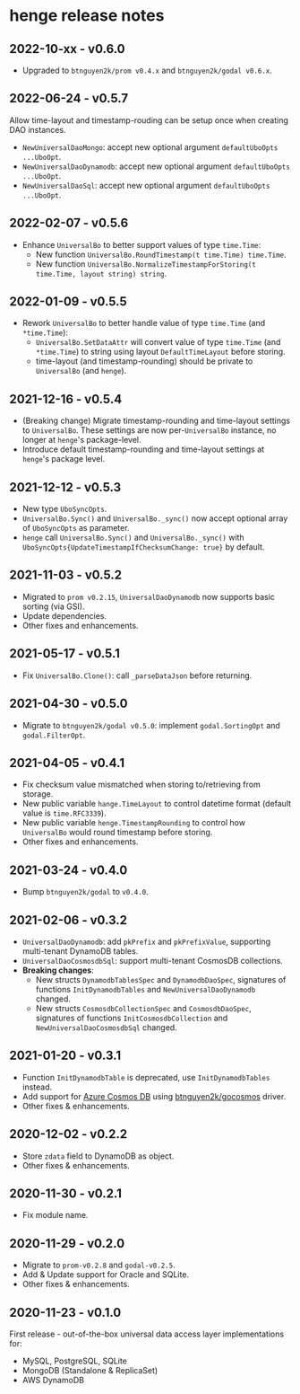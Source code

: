 # henge release notes

## 2022-10-xx - v0.6.0

- Upgraded to `btnguyen2k/prom v0.4.x` and `btnguyen2k/godal v0.6.x`.

## 2022-06-24 - v0.5.7

Allow time-layout and timestamp-rouding can be setup once when creating DAO instances.
- `NewUniversalDaoMongo`: accept new optional argument `defaultUboOpts ...UboOpt`.
- `NewUniversalDaoDynamodb`: accept new optional argument `defaultUboOpts ...UboOpt`.
- `NewUniversalDaoSql`: accept new optional argument `defaultUboOpts ...UboOpt`.

## 2022-02-07 - v0.5.6

- Enhance `UniversalBo` to better support values of type `time.Time`:
  - New function `UniversalBo.RoundTimestamp(t time.Time) time.Time`.
  - New function `UniversalBo.NormalizeTimestampForStoring(t time.Time, layout string) string`.

## 2022-01-09 - v0.5.5

- Rework `UniversalBo` to better handle value of type `time.Time` (and `*time.Time`):
  - `UniversalBo.SetDataAttr` will convert value of type `time.Time` (and `*time.Time`) to string using layout `DefaultTimeLayout` before storing.
  - time-layout (and timestamp-rounding) should be private to `UniversalBo` (and `henge`).

## 2021-12-16 - v0.5.4

- (Breaking change) Migrate timestamp-rounding and time-layout settings to `UniversalBo`. These settings are now per-`UniversalBo` instance, no longer at `henge`'s package-level.
- Introduce default timestamp-rounding and time-layout settings at `henge`'s package level.

## 2021-12-12 - v0.5.3

- New type `UboSyncOpts`.
- `UniversalBo.Sync()` and `UniversalBo._sync()` now accept optional array of `UboSyncOpts` as parameter.
- `henge` call `UniversalBo.Sync()` and `UniversalBo._sync()` with `UboSyncOpts{UpdateTimestampIfChecksumChange: true}`
  by default.

## 2021-11-03 - v0.5.2

- Migrated to `prom v0.2.15`, `UniversalDaoDynamodb` now supports basic sorting (via GSI).
- Update dependencies.
- Other fixes and enhancements.

## 2021-05-17 - v0.5.1

- Fix `UniversalBo.Clone()`: call `_parseDataJson` before returning.

## 2021-04-30 - v0.5.0

- Migrate to `btnguyen2k/godal v0.5.0`: implement `godal.SortingOpt` and `godal.FilterOpt`.

## 2021-04-05 - v0.4.1

- Fix checksum value mismatched when storing to/retrieving from storage.
- New public variable `hange.TimeLayout` to control datetime format (default value is `time.RFC3339`).
- New public variable `henge.TimestampRounding` to control how `UniversalBo` would round timestamp before storing.
- Other fixes and enhancements.

## 2021-03-24 - v0.4.0

- Bump `btnguyen2k/godal` to `v0.4.0`.

## 2021-02-06 - v0.3.2

- `UniversalDaoDynamodb`: add `pkPrefix` and `pkPrefixValue`, supporting multi-tenant DynamoDB tables.
- `UniversalDaoCosmosdbSql`: support multi-tenant CosmosDB collections.
- **Breaking changes**:
    - New structs `DynamodbTablesSpec` and `DynamodbDaoSpec`, signatures of functions `InitDynamodbTables`
      and `NewUniversalDaoDynamodb` changed.
    - New structs `CosmosdbCollectionSpec` and `CosmosdbDaoSpec`, signatures of functions `InitCosmosdbCollection`
      and `NewUniversalDaoCosmosdbSql` changed.

## 2021-01-20 - v0.3.1

- Function `InitDynamodbTable` is deprecated, use `InitDynamodbTables` instead.
- Add support for [Azure Cosmos DB](https://docs.microsoft.com/en-us/azure/cosmos-db/introduction)
  using [btnguyen2k/gocosmos](https://github.com/btnguyen2k/gocosmos) driver.
- Other fixes & enhancements.

## 2020-12-02 - v0.2.2

- Store `zdata` field to DynamoDB as object.
- Other fixes & enhancements.

## 2020-11-30 - v0.2.1

- Fix module name.

## 2020-11-29 - v0.2.0

- Migrate to `prom-v0.2.8` and `godal-v0.2.5`.
- Add & Update support for Oracle and SQLite.
- Other fixes & enhancements.

## 2020-11-23 - v0.1.0

First release - out-of-the-box universal data access layer implementations for:

- MySQL, PostgreSQL, SQLite
- MongoDB (Standalone & ReplicaSet)
- AWS DynamoDB
